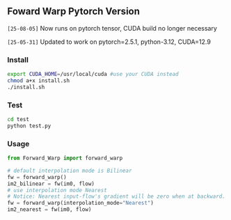 ## Foward Warp Pytorch Version

`[25-08-05]` Now runs on pytorch tensor, CUDA build no longer necessary

`[25-05-31]` Updated to work on pytorch=2.5.1, python-3.12, CUDA=12.9

### Install

```bash
export CUDA_HOME=/usr/local/cuda #use your CUDA instead
chmod a+x install.sh
./install.sh
```

### Test

```bash
cd test
python test.py
```

### Usage

```python
from Forward_Warp import forward_warp

# default interpolation mode is Bilinear
fw = forward_warp()
im2_bilinear = fw(im0, flow) 
# use interpolation mode Nearest
# Notice: Nearest input-flow's gradient will be zero when at backward.
fw = forward_warp(interpolation_mode="Nearest")  
im2_nearest = fw(im0, flow) 
```
